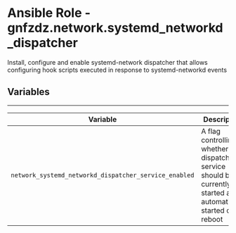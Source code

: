 # Ansible Role - gnfzdz.network.systemd_networkd_dispatcher

Install, configure and enable systemd-network dispatcher that allows configuring hook scripts executed in response to systemd-networkd events

## Variables
-------

Variable | Description | Type | Default
-------- | ----------- | -------- | --------
`network_systemd_networkd_dispatcher_service_enabled` | A flag controlling whether the dispatcher service should be currently started and automatically started on reboot | bool | True
